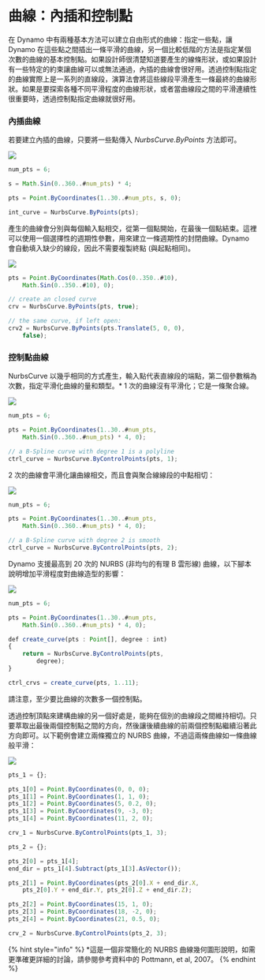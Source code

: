 # 曲線：內插和控制點 

在 Dynamo 中有兩種基本方法可以建立自由形式的曲線：指定一些點，讓 Dynamo 在這些點之間插出一條平滑的曲線，另一個比較低階的方法是指定某個次數的曲線的基本控制點。如果設計師很清楚知道要產生的線條形狀，或如果設計有一些特定的約束讓曲線可以或無法通過，內插的曲線會很好用。透過控制點指定的曲線實際上是一系列的直線段，演算法會將這些線段平滑產生一條最終的曲線形狀。如果是要探索各種不同平滑程度的曲線形狀，或者當曲線段之間的平滑連續性很重要時，透過控制點指定曲線就很好用。

### 內插曲線

若要建立內插的曲線，只要將一些點傳入 _NurbsCurve.ByPoints_ 方法即可。

![](../images/8-2/4/Curves\_01.png)

```js
num_pts = 6;

s = Math.Sin(0..360..#num_pts) * 4;

pts = Point.ByCoordinates(1..30..#num_pts, s, 0);

int_curve = NurbsCurve.ByPoints(pts);
```

產生的曲線會分別與每個輸入點相交，從第一個點開始，在最後一個點結束。這裡可以使用一個選擇性的週期性參數，用來建立一條週期性的封閉曲線。Dynamo 會自動填入缺少的線段，因此不需要複製終點 (與起點相同)。

![](../images/8-2/4/Curves\_02.png)

```js
pts = Point.ByCoordinates(Math.Cos(0..350..#10),
    Math.Sin(0..350..#10), 0);

// create an closed curve
crv = NurbsCurve.ByPoints(pts, true);

// the same curve, if left open:
crv2 = NurbsCurve.ByPoints(pts.Translate(5, 0, 0),
    false);
```

### 控制點曲線

NurbsCurve 以幾乎相同的方式產生，輸入點代表直線段的端點，第二個參數稱為次數，指定平滑化曲線的量和類型。* 1 次的曲線沒有平滑化；它是一條聚合線。

![](../images/8-2/4/Curves\_03.png)

```js
num_pts = 6;

pts = Point.ByCoordinates(1..30..#num_pts,
    Math.Sin(0..360..#num_pts) * 4, 0);

// a B-Spline curve with degree 1 is a polyline
ctrl_curve = NurbsCurve.ByControlPoints(pts, 1);
```

2 次的曲線會平滑化讓曲線相交，而且會與聚合線線段的中點相切：

![](../images/8-2/4/Curves\_04.png)

```js
num_pts = 6;

pts = Point.ByCoordinates(1..30..#num_pts,
    Math.Sin(0..360..#num_pts) * 4, 0);

// a B-Spline curve with degree 2 is smooth
ctrl_curve = NurbsCurve.ByControlPoints(pts, 2);
```

Dynamo 支援最高到 20 次的 NURBS (非均勻的有理 B 雲形線) 曲線，以下腳本說明增加平滑程度對曲線造型的影響：

![](../images/8-2/4/Curves\_05.png)

```js
num_pts = 6;

pts = Point.ByCoordinates(1..30..#num_pts,
    Math.Sin(0..360..#num_pts) * 4, 0);

def create_curve(pts : Point[], degree : int)
{
	return = NurbsCurve.ByControlPoints(pts,
        degree);
}

ctrl_crvs = create_curve(pts, 1..11);
```

請注意，至少要比曲線的次數多一個控制點。

透過控制頂點來建構曲線的另一個好處是，能夠在個別的曲線段之間維持相切。只要萃取出最後兩個控制點之間的方向，然後讓後續曲線的前兩個控制點繼續沿著此方向即可。以下範例會建立兩條獨立的 NURBS 曲線，不過這兩條曲線如一條曲線般平滑：

![](../images/8-2/4/Curves\_06.png)

```js
pts_1 = {};

pts_1[0] = Point.ByCoordinates(0, 0, 0);
pts_1[1] = Point.ByCoordinates(1, 1, 0);
pts_1[2] = Point.ByCoordinates(5, 0.2, 0);
pts_1[3] = Point.ByCoordinates(9, -3, 0);
pts_1[4] = Point.ByCoordinates(11, 2, 0);

crv_1 = NurbsCurve.ByControlPoints(pts_1, 3);

pts_2 = {};

pts_2[0] = pts_1[4];
end_dir = pts_1[4].Subtract(pts_1[3].AsVector());

pts_2[1] = Point.ByCoordinates(pts_2[0].X + end_dir.X,
    pts_2[0].Y + end_dir.Y, pts_2[0].Z + end_dir.Z);

pts_2[2] = Point.ByCoordinates(15, 1, 0);
pts_2[3] = Point.ByCoordinates(18, -2, 0);
pts_2[4] = Point.ByCoordinates(21, 0.5, 0);

crv_2 = NurbsCurve.ByControlPoints(pts_2, 3);
```

{% hint style="info" %} 
*這是一個非常簡化的 NURBS 曲線幾何圖形說明，如需更準確更詳細的討論，請參閱參考資料中的 Pottmann, et al, 2007。 
{% endhint %}
